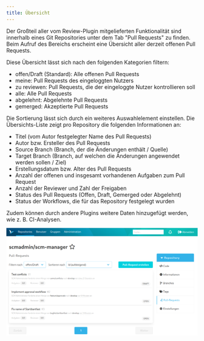 ```yaml
---
title: Übersicht
---
```

Der Großteil aller vom Review-Plugin mitgelieferten Funktionalität sind innerhalb eines Git Repositories unter dem Tab 
"Pull Requests" zu finden. Beim Aufruf des Bereichs erscheint eine Übersicht aller derzeit offenen Pull Requests. 

Diese Übersicht lässt sich nach den folgenden Kategorien filtern:

- offen/Draft (Standard): Alle offenen Pull Requests
- meine: Pull Requests des eingeloggten Nutzers
- zu reviewen: Pull Requests, die der eingeloggte Nutzer kontrollieren soll
- alle: Alle Pull Requests
- abgelehnt: Abgelehnte Pull Requests
- gemerged: Akzeptierte Pull Requests

Die Sortierung lässt sich durch ein weiteres Auswahlelement einstellen.
Die Übersichts-Liste zeigt pro Repository die folgenden Informationen an:

- Titel (vom Autor festgelegter Name des Pull Requests)
- Autor bzw. Ersteller des Pull Requests
- Source Branch (Branch, der die Änderungen enthält / Quelle)
- Target Branch (Branch, auf welchen die Änderungen angewendet werden sollen / Ziel)
- Erstellungsdatum bzw. Alter des Pull Requests
- Anzahl der offenen und insgesamt vorhandenen Aufgaben zum Pull Request
- Anzahl der Reviewer und Zahl der Freigaben
- Status des Pull Requests (Offen, Draft, Gemerged oder Abgelehnt)
- Status der Workflows, die für das Repository festgelegt wurden

Zudem können durch andere Plugins weitere Daten hinzugefügt werden, wie z. B. CI-Analysen.

![Pull Request Übersicht](assets/overview.png)
